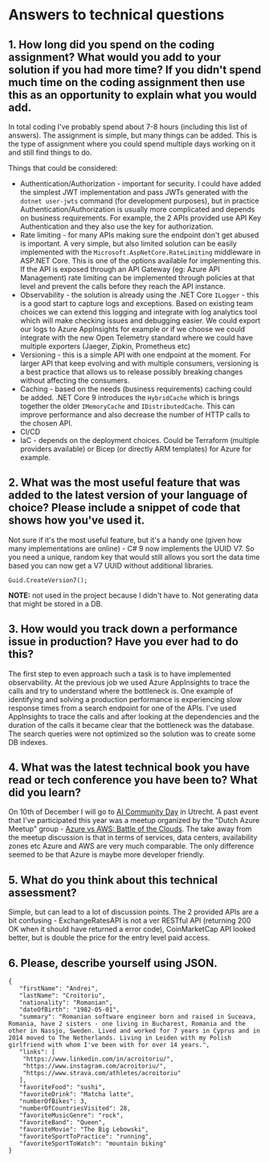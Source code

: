 # Answers to technical questions

## 1. How long did you spend on the coding assignment? What would you add to your solution if you had more time? If you didn't spend much time on the coding assignment then use this as an opportunity to explain what you would add.
In total coding I've probably spend about 7-8 hours (including this list of answers). The assignment is simple, but many things can
be added.
This is the type of assignment where you could spend multiple days working on it and still find things to do.

Things that could be considered:
- Authentication/Authorization - important for security. I could have added the simplest JWT implementation and pass JWTs generated with the `dotnet user-jwts` command (for development purposes), 
	 but in practice Authentication/Authorization is usually more complicated and depends on business requirements. 
	 For example, the 2 APIs provided use API Key Authentication and they also use the key for authorization.
-  Rate limiting - for many APIs making sure the endpoint don't get abused is important. A very simple, but also limited solution can be easily implemented with the `Microsoft.AspNetCore.RateLimiting` middleware in ASP.NET Core. 
	This is one of the options available for implementing this. If the API is exposed through an API Gateway (eg: Azure API Management) rate limiting can be implemented through policies at that level and prevent the calls before they reach the API instance.					
- Observability - the solution is already using the .NET Core `ILogger` - this is a good start to capture logs and exceptions. Based on existing team choices we can extend this logging and integrate with log analytics tool which will make 
	checking issues and debugging easier. We could export our logs to Azure AppInsights for example or if we choose we could integrate with the new Open Telemetry standard where we could have multiple exporters (Jaeger, Zipkin, Prometheus etc)  
- Versioning - this is a simple API with one endpoint at the moment. For larger API that keep evolving and with multiple consumers, versioning is a best practice that allows us to release possibly breaking changes without affecting the consumers.
- Caching - based on the needs (business requirements) caching could be added. .NET Core 9 introduces the `HybridCache` which is brings together the older `IMemoryCache` and `IDistributedCache`. This can improve performance and also decrease the number of HTTP calls to the chosen API.
- CI/CD
- IaC - depends on the deployment choices. Could be Terraform (multiple providers available) or Bicep (or directly ARM templates) for Azure for example. 


## 2. What was the most useful feature that was added to the latest version of your language of choice? Please include a snippet of code that shows how you've used it.
Not sure if it's the most useful feature, but it's a handy one (given how many implementations are online) - C# 9 now implements the UUID V7.
So you need a unique, random key that would still allows you sort the data time based you can now get a V7 UUID without additional libraries.

```
Guid.CreateVersion7();
```

**NOTE:** not used in the project because I didn't have to. Not generating data that might be stored in a DB.

## 3. How would you track down a performance issue in production? Have you ever had to do this?
The first step to even approach such a task is to have implemented observability. 
At the previous job we used Azure AppInsights to trace the calls and try to understand where the bottleneck is.
One example of identifying and solving a production performance is experiencing slow response times from a search endpoint for one of the APIs.
I've used AppInsights to trace the calls and after looking at the dependencies and the duration of the calls it became clear that the bottleneck was the database.
The search queries were not optimized so the solution was to create some DB indexes.

## 4. What was the latest technical book you have read or tech conference you have been to? What did you learn?
On 10th of December I will go to [AI Community Day](https://www.aicommunityday.nl/information/) in Utrecht.
A past event that I've participated this year was a meetup organized by the "Dutch Azure Meetup" group - [Azure vs AWS: Battle of the Clouds](https://www.meetup.com/dutch-azure-meetup/events/300326315/).
The take away from the meetup discussion is that in terms of services, data centers, availability zones etc Azure and AWS are very much comparable.
The only difference seemed to be that Azure is maybe more developer friendly.

## 5. What do you think about this technical assessment?
Simple, but can lead to a lot of discussion points.
The 2 provided APIs are a bit confusing - ExchangeRatesAPI is not a ver RESTful API (returning 200 OK when it should have returned a error code), CoinMarketCap API looked better, but is double the price for the entry level paid access.


## 6. Please, describe yourself using JSON.

```
{
   "firstName": "Andrei",
   "lastName": "Croitoriu",
   "nationality": "Romanian",
   "dateOfBirth": "1982-05-01",
   "summary": "Romanian software engineer born and raised in Suceava, Romania, have 2 sisters - one living in Bucharest, Romania and the other in Nassjo, Sweden. Lived and worked for 7 years in Cyprus and in 2014 moved to The Netherlands. Living in Leiden with my Polish girlfriend with whom I've been with for over 14 years.",
   "links": [   
	"https://www.linkedin.com/in/acroitoriu/",
	"https://www.instagram.com/acroitoriu/",
	"https://www.strava.com/athletes/acroitoriu"
   ],
   "favoriteFood": "sushi",
   "favoriteDrink": "Matcha latte",
   "numberOfBikes": 3,
   "numberOfCountriesVisited": 28,
   "favoriteMusicGenre": "rock",
   "favoriteBand": "Queen",
   "favoriteMovie": "The Big Lebowski",
   "favoriteSportToPractice": "running",
   "favoriteSportToWatch": "mountain biking"   
}
```